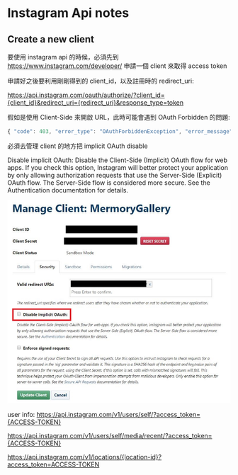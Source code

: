 # Instagram Api notes

## Create a new client

要使用 instagram api 的時候，必須先到 https://www.instagram.com/developer/ 申請一個 client 來取得 access token

申請好之後要利用剛剛得到的 client_id，以及註冊時的 redirect_uri:

https://api.instagram.com/oauth/authorize/?client_id={client_id}&redirect_uri={redirect_uri}&response_type=token

假如是使用 Client-Side 來開啟 URL，此時可能會遇到 OAuth Forbidden 的問題:

```js
{ "code": 403, "error_type": "OAuthForbiddenException", "error_message": "Implicit authentication is disabled" }
```

必須去管理 client 的地方把 implicit OAuth disable

Disable implicit OAuth:
Disable the Client-Side (Implicit) OAuth flow for web apps. If you check this option, Instagram will better protect your application by only allowing authorization requests that use the Server-Side (Explicit) OAuth flow. The Server-Side flow is considered more secure. See the Authentication documentation for details.

![client-oauth](https://github.com/sean1093/learning-note/blob/develop/img/instagram/client-oauth.JPG "client-oauth")



user info:
https://api.instagram.com/v1/users/self/?access_token={ACCESS-TOKEN}

https://api.instagram.com/v1/users/self/media/recent/?access_token={ACCESS-TOKEN}


https://api.instagram.com/v1/locations/{location-id}?access_token=ACCESS-TOKEN






